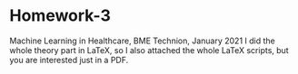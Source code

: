 # Homework-3
Machine Learning in Healthcare, BME Technion, January 2021
I did the whole theory part in LaTeX, so I also attached the whole LaTeX scripts, but you are interested just in a PDF.
